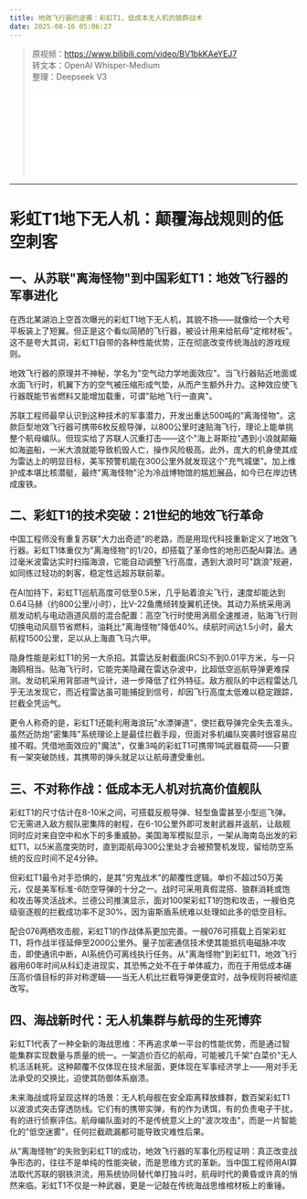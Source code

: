 ```yaml
---
title: 地效飞行器的逆袭：彩虹T1，低成本无人机的狼群战术
date: 2025-08-16 05:06:27
---
```


> 原视频：https://www.bilibili.com/video/BV1bkKAeYEJ7<br>转文本：OpenAI Whisper-Medium<br>整理：Deepseek V3
>
> <iframe src="//player.bilibili.com/player.html?bvid=BV1bkKAeYEJ7&autoplay=0" scrolling="no" border="0" frameborder="no" framespacing="0" allowfullscreen="true"></iframe>

---

# 彩虹T1地下无人机：颠覆海战规则的低空刺客  

## 一、从苏联"离海怪物"到中国彩虹T1：地效飞行器的军事进化  

在西北某湖泊上空首次曝光的彩虹T1地下无人机，其貌不扬——就像给一个大号平板装上了短翼。但正是这个看似简陋的飞行器，被设计用来给航母"定棺材板"。这不是夸大其词，彩虹T1自带的各种性能优势，正在彻底改变传统海战的游戏规则。  

地效飞行器的原理并不神秘，学名为"空气动力学地面效应"。当飞行器贴近地面或水面飞行时，机翼下方的空气被压缩形成气垫，从而产生额外升力。这种效应使飞行器既能节省燃料又能增加载重，可谓"贴地飞行一直爽"。  

苏联工程师最早认识到这种技术的军事潜力，开发出重达500吨的"离海怪物"。这款巨型地效飞行器可携带6枚反舰导弹，以800公里时速贴海飞行，理论上能单挑整个航母编队。但现实给了苏联人沉重打击——这个"海上哥斯拉"遇到小浪就颠簸如海盗船，一米大浪就能导致机毁人亡，操作风险极高。此外，庞大的机身使其成为雷达上的明显目标，美军预警机能在300公里外就发现这个"充气城堡"。加上维护成本堪比核潜艇，最终"离海怪物"沦为冷战博物馆的尴尬展品，如今已在岸边锈成废铁。  

## 二、彩虹T1的技术突破：21世纪的地效飞行革命  

中国工程师没有重复苏联"大力出奇迹"的老路，而是用现代科技重新定义了地效飞行器。彩虹T1体重仅为"离海怪物"的1/20，却搭载了革命性的地形匹配AI算法。通过毫米波雷达实时扫描海浪，它能自动调整飞行高度，遇到大浪时可"跳浪"规避，如同练过轻功的刺客，稳定性远超苏联前辈。  

在AI加持下，彩虹T1巡航高度可低至0.5米，几乎贴着浪尖飞行，速度却能达到0.64马赫（约800公里/小时），比V-22鱼鹰倾转旋翼机还快。其动力系统采用涡扇发动机与电动涵道风扇的混合配置：高空飞行时使用涡扇全速推进，贴海飞行则切换电动风扇节省燃料，油耗比"离海怪物"降低40%。续航时间达1.5小时，最大航程1500公里，足以从上海直飞马六甲。  

隐身性能是彩虹T1的另一大杀招。其雷达反射截面(RCS)不到0.01平方米，与一只海鸥相当。贴海飞行时，它能完美隐藏在雷达杂波中，比超低空巡航导弹更难探测。发动机采用背部进气设计，进一步降低了红外特征。敌方舰队的中远程雷达几乎无法发现它，而近程雷达虽可能捕捉到信号，却因飞行高度太低难以稳定跟踪，拦截全凭运气。  

更令人称奇的是，彩虹T1还能利用海浪玩"水漂弹道"，使拦截导弹完全失去准头。虽然近防炮"密集阵"系统理论上是最佳拦截手段，但面对多机编队突袭时很容易应接不暇。凭借地面效应的"魔法"，仅重3吨的彩虹T1可携带1吨武器载荷——只要有一架突破防线，其携带的弹头就足以让航母遭受重创。  

## 三、不对称作战：低成本无人机对抗高价值舰队  

彩虹T1的尺寸估计在8-10米之间，可搭载反舰导弹、轻型鱼雷甚至小型巡飞弹。它无需进入敌方舰队密集阵的射程，在6-10公里外即可发射武器并返航，让敌舰同时应对来自空中和水下的多重威胁。美国海军模拟显示，一架从海南岛出发的彩虹T1，以5米高度突防时，直到距航母300公里处才会被预警机发现，留给防空系统的反应时间不足4分钟。  

但彩虹T1最令对手恐惧的，是其"穷鬼战术"的颠覆性逻辑。单价不超过50万美元，仅是美军标准-6防空导弹的十分之一。战时可采用真假混搭、狼群消耗或饱和攻击等灵活战术。兰德公司推演显示，面对100架彩虹T1的饱和攻击，一艘伯克级驱逐舰的拦截成功率不足30%，因为宙斯盾系统难以处理如此多的低空目标。  

配合076两栖攻击舰，彩虹T1的作战体系更加完善。一艘076可搭载上百架彩虹T1，将作战半径延伸至2000公里外。量子加密通信技术使其能抵抗电磁脉冲攻击，即使通讯中断，AI系统仍可离线执行任务。从"离海怪物"到彩虹T1，地效飞行器用60年时间从科幻走进现实，其恐怖之处不在于单体威力，而在于用低成本碾压高价值目标的非对称逻辑——当无人机比拦截导弹更便宜时，战争规则将被彻底改写。  

## 四、海战新时代：无人机集群与航母的生死博弈  

彩虹T1代表了一种全新的海战思维：不再追求单一平台的性能优势，而是通过智能集群实现数量与质量的统一。一架造价百亿的航母，可能被几千架"白菜价"无人机活活耗死。这种颠覆不仅体现在技术层面，更体现在军事经济学上——用对手无法承受的交换比，迫使其防御体系崩溃。  

未来海战或将呈现这样的场景：无人机母舰在安全距离释放蜂群，数百架彩虹T1以波浪式突击穿透防线。它们有的携带实弹，有的作为诱饵，有的负责电子干扰，有的进行侦察评估。航母编队面对的不是传统意义上的"波次攻击"，而是一片智能化的"低空迷雾"，任何拦截疏漏都可能导致灾难性后果。  

从"离海怪物"的失败到彩虹T1的成功，地效飞行器的军事化历程证明：真正改变战争形态的，往往不是单纯的性能突破，而是思维方式的革新。当中国工程师用AI算法取代苏联的钢铁洪流，用系统协同替代单打独斗时，航母时代的黄昏或许真的悄然来临。彩虹T1不仅是一种武器，更是一记敲在传统海战思维棺材板上的重锤。